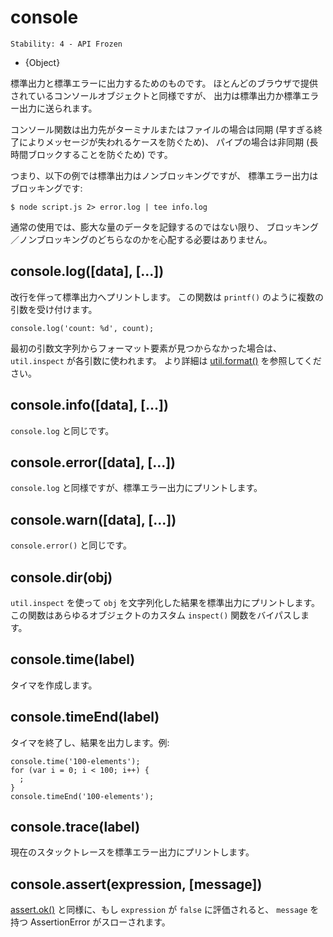 # console

    Stability: 4 - API Frozen

* {Object}

<!--type=global-->

<!--
For printing to stdout and stderr.  Similar to the console object functions
provided by most web browsers, here the output is sent to stdout or stderr.
-->

標準出力と標準エラーに出力するためのものです。
ほとんどのブラウザで提供されているコンソールオブジェクトと同様ですが、
出力は標準出力か標準エラー出力に送られます。

<!--
The console functions are synchronous when the destination is a terminal or
a file (to avoid lost messages in case of premature exit) and asynchronous
when it's a pipe (to avoid blocking for long periods of time).
-->

コンソール関数は出力先がターミナルまたはファイルの場合は同期
(早すぎる終了によりメッセージが失われるケースを防ぐため)、
パイプの場合は非同期 (長時間ブロックすることを防ぐため) です。

<!--
That is, in the following example, stdout is non-blocking while stderr
is blocking:
-->

つまり、以下の例では標準出力はノンブロッキングですが、
標準エラー出力はブロッキングです:

    $ node script.js 2> error.log | tee info.log

<!--
In daily use, the blocking/non-blocking dichotomy is not something you
should worry about unless you log huge amounts of data.
-->

通常の使用では、膨大な量のデータを記録するのではない限り、
ブロッキング／ノンブロッキングのどちらなのかを心配する必要はありません。


## console.log([data], [...])

<!--
Prints to stdout with newline. This function can take multiple arguments in a
`printf()`-like way. Example:
-->

改行を伴って標準出力へプリントします。
この関数は `printf()` のように複数の引数を受け付けます。

    console.log('count: %d', count);

<!--
If formatting elements are not found in the first string then `util.inspect`
is used on each argument.  See [util.format()][] for more information.
-->

最初の引数文字列からフォーマット要素が見つからなかった場合は、
`util.inspect` が各引数に使われます。
より詳細は [util.format()][] を参照してください。

## console.info([data], [...])

<!--
Same as `console.log`.
-->

`console.log` と同じです。

## console.error([data], [...])

<!--
Same as `console.log` but prints to stderr.
-->

`console.log` と同様ですが、標準エラー出力にプリントします。

## console.warn([data], [...])

<!--
Same as `console.error`.
-->

`console.error()` と同じです。

## console.dir(obj)

<!--
Uses `util.inspect` on `obj` and prints resulting string to stdout. This functi
bypasses any custom `inspect()` function on `obj`.
-->

`util.inspect` を使って `obj` を文字列化した結果を標準出力にプリントします。
この関数はあらゆるオブジェクトのカスタム `inspect()` 関数をバイパスします。

## console.time(label)

<!--
Mark a time.
-->

タイマを作成します。

## console.timeEnd(label)

<!--
Finish timer, record output. Example:
-->

タイマを終了し、結果を出力します。例:

    console.time('100-elements');
    for (var i = 0; i < 100; i++) {
      ;
    }
    console.timeEnd('100-elements');

## console.trace(label)

<!--
Print a stack trace to stderr of the current position.
-->

現在のスタックトレースを標準エラー出力にプリントします。

## console.assert(expression, [message])

<!--
Same as [assert.ok()][] where if the `expression` evaluates as `false` throw an
AssertionError with `message`.
-->

[assert.ok()][] と同様に、もし `expression` が `false` に評価されると、
`message` を持つ AssertionError がスローされます。

[assert.ok()]: assert.html#assert_assert_value_message_assert_ok_value_message
[util.format()]: util.html#util_util_format_format
